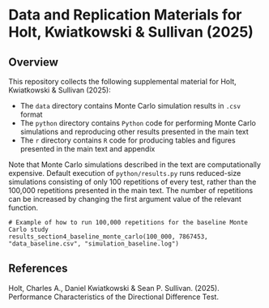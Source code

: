 # Data and Replication Materials for Holt, Kwiatkowski & Sullivan (2025)

## Overview

This repository collects the following supplemental material for Holt, Kwiatkowski & Sullivan (2025):

- The `data` directory contains Monte Carlo simulation results in `.csv` format
- The `python` directory contains `Python` code for performing Monte Carlo simulations and reproducing other results presented in the main text
- The `r` directory contains `R` code for producing tables and figures presented in the main text and appendix

Note that Monte Carlo simulations described in the text are computationally expensive. Default execution of `python/results.py` runs reduced-size simulations consisting of only 100 repetitions of every test, rather than the 100,000 repetitions presented in the main text. The number of repetitions can be increased by changing the first argument value of the relevant function.

```
# Example of how to run 100,000 repetitions for the baseline Monte Carlo study
results_section4_baseline_monte_carlo(100_000, 7867453, "data_baseline.csv", "simulation_baseline.log")
```

## References

Holt, Charles A., Daniel Kwiatkowski & Sean P. Sullivan. (2025). Performance Characteristics of the Directional Difference Test.